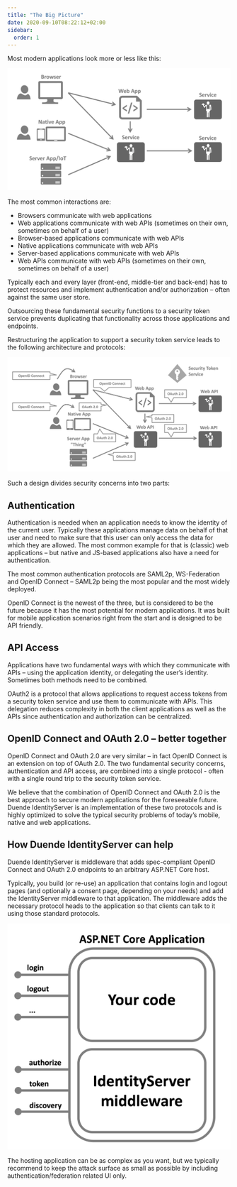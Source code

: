 ```yaml
---
title: "The Big Picture"
date: 2020-09-10T08:22:12+02:00
sidebar:
  order: 1
---
```


Most modern applications look more or less like this:

![](images/appArch.png)

The most common interactions are:

* Browsers communicate with web applications
* Web applications communicate with web APIs (sometimes on their own, sometimes on behalf of a user)
* Browser-based applications communicate with web APIs
* Native applications communicate with web APIs
* Server-based applications communicate with web APIs
* Web APIs communicate with web APIs (sometimes on their own, sometimes on behalf of a user)

Typically each and every layer (front-end, middle-tier and back-end) has to protect resources and
implement authentication and/or authorization – often against the same user store.

Outsourcing these fundamental security functions to a security token service prevents duplicating that functionality
across those applications and endpoints.

Restructuring the application to support a security token service leads to the following architecture and protocols:

![](images/protocols.png)

Such a design divides security concerns into two parts:

## Authentication

Authentication is needed when an application needs to know the identity of the current user.
Typically these applications manage data on behalf of that user and need to make sure that this user can only
access the data for which they are allowed. The most common example for that is (classic) web applications –
but native and JS-based applications also have a need for authentication.

The most common authentication protocols are SAML2p, WS-Federation and OpenID Connect – SAML2p being the
most popular and the most widely deployed.

OpenID Connect is the newest of the three, but is considered to be the future because it has the
most potential for modern applications. It was built for mobile application scenarios right from the start
and is designed to be API friendly.

## API Access

Applications have two fundamental ways with which they communicate with APIs – using the application identity,
or delegating the user’s identity. Sometimes both methods need to be combined.

OAuth2 is a protocol that allows applications to request access tokens from a security token service and use them
to communicate with APIs. This delegation reduces complexity in both the client applications as well as the APIs since
authentication and authorization can be centralized.

## OpenID Connect and OAuth 2.0 – better together

OpenID Connect and OAuth 2.0 are very similar – in fact OpenID Connect is an extension on top of OAuth 2.0.
The two fundamental security concerns, authentication and API access, are combined into a single protocol - often with a
single round trip to the security token service.

We believe that the combination of OpenID Connect and OAuth 2.0 is the best approach to secure modern
applications for the foreseeable future. Duende IdentityServer is an implementation of these two protocols and is
highly optimized to solve the typical security problems of today’s mobile, native and web applications.

## How Duende IdentityServer can help

Duende IdentityServer is middleware that adds spec-compliant OpenID Connect and OAuth 2.0 endpoints to an arbitrary
ASP.NET Core host.

Typically, you build (or re-use) an application that contains login and logout pages (and optionally a consent page,
depending on your needs)
and add the IdentityServer middleware to that application. The middleware adds the necessary protocol heads to the
application so that clients can talk to it using those standard protocols.

![](images/middleware.png?height=30pc)

The hosting application can be as complex as you want, but we typically recommend to keep the attack surface as small as
possible by including
authentication/federation related UI only.
